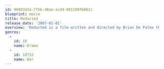 ```yaml
---
id: 90903d3a-7fbb-48ae-acd4-001108f6861c
blueprint: movie
title: Redacted
release_date: '2007-01-01'
overview: 'Redacted is a film written and directed by Brian De Palma that is a fictional drama loosely based on the Mahmudiyah killings in Iraq.'
genres:
  -
    id: 18
    name: Drama
  -
    id: 10752
    name: War
---
```

